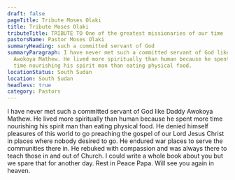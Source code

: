 ```yaml
---
draft: false
pageTitle: Tribute Moses Olaki
title: Tribute Moses Olaki
tributeTitle: TRIBUTE TO One of the greatest missionaries of our time
pastorsName: Pastor Moses Olaki
summaryHeading: such a committed servant of God
summaryParagraph: I have never met such a committed servant of God like Daddy
  Awokoya Mathew. He lived more spiritually than human because he spent more
  time nourishing his spirit man than eating physical food.
locationStatus: South Sudan
location: South Sudan
headless: true
category: Pastors
---
```


I have never met such a committed servant of God like Daddy Awokoya Mathew. He lived more spiritually than human because he spent more time nourishing his spirit man than eating physical food. He denied himself pleasures of this world to go preaching the gospel of our Lord Jesus Christ in places where nobody desired to go. He endured war places to serve the communities there in. He rebuked with compassion and was always there to teach those in and out of Church. I could write a whole book about you but we spare that for another day. Rest in Peace Papa. Will see you again in heaven.
